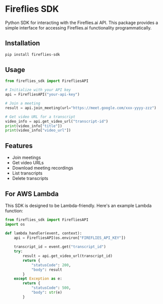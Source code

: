 # Fireflies SDK

Python SDK for interacting with the Fireflies.ai API. This package provides a simple interface for accessing Fireflies.ai functionality programmatically.

## Installation

```bash
pip install fireflies-sdk
```

## Usage

```python
from fireflies_sdk import FirefliesAPI

# Initialize with your API key
api = FirefliesAPI("your-api-key")

# Join a meeting
result = api.join_meeting(url="https://meet.google.com/xxx-yyyy-zzz")

# Get video URL for a transcript
video_info = api.get_video_url("transcript-id")
print(video_info["title"])
print(video_info["video_url"])
```

## Features

- Join meetings
- Get video URLs
- Download meeting recordings
- List transcripts
- Delete transcripts

## For AWS Lambda

This SDK is designed to be Lambda-friendly. Here's an example Lambda function:

```python
from fireflies_sdk import FirefliesAPI
import os

def lambda_handler(event, context):
    api = FirefliesAPI(os.environ["FIREFLIES_API_KEY"])
    
    transcript_id = event.get("transcript_id")
    try:
        result = api.get_video_url(transcript_id)
        return {
            "statusCode": 200,
            "body": result
        }
    except Exception as e:
        return {
            "statusCode": 500,
            "body": str(e)
        }
```
